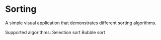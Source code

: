 # Sorting

A simple visual application that demonstrates different sorting algorithms.

Supported algorithms:
 Selection sort
 Bubble sort

